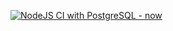 [![NodeJS CI with PostgreSQL - now](https://github.com/LeCodeGuy/registration_numbers_webapp/actions/workflows/node.js.yml/badge.svg)](https://github.com/LeCodeGuy/registration_numbers_webapp/actions/workflows/node.js.yml)